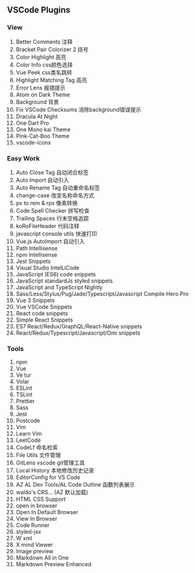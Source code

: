 ## VSCode Plugins

### View
  1. Better Comments 注释
  2. Bracket Pair Colorizer 2 括号
  3. Color Highlight 高亮
  4. Color Info css颜色选择
  5. Vue Peek css类名跳转
  6. Highlight Matching Tag 高亮
  7. Error Lens 报错提示
  8. Atom on Dark Theme
  9. Background 背景
  10. Fix VSCode Checksums 消除background错误提示
  11. Dracula At Night
  12. One Dart Pro
  13. One Mono kai Theme
  14. Pink-Cat-Boo Theme
  15. vscode-icons

### Easy Work
  1. Auto Close Tag 自动闭合标签
  2. Auto Import 自动引入
  3. Auto Rename Tag 自动重命名标签
  4. change-case 改变名称命名方式
  5. px to rem & rpx 像素转换
  6. Code Spell Checker 拼写检查
  7. Trailing Spaces 行末空格追踪
  8. koRoFileHeader 代码注释
  9. javascript console utils 快速打印
  10. Vue.js AutoImport 自动引入
  11. Path Intellisense
  12. npm Intellisense
  13. Jest Snippets
  14. Visual Studio IntelLiCode
  15. JavaScript (ES6) code snippets
  16. JavaScript standardJs styled snippets
  17. JavaScript and TypeScript Nightly
  18. Sass/Less/Stylus/Pug/Jade/Typescript/Javascript Compile Hero Pro
  19. Vue 3 Snippets
  20. Vue VSCode Snippets
  21. React code snippets
  22. Simple React Snippets
  23. ES7 React/Redux/GraphQL/React-Native snippets
  24. React/Redux/Typescript/Javascript/Omi snippets

### Tools
  1. npm
  2. Vue
  3. Ve tur
  4. Volar
  5. ESLint
  6. TSLint
  7. Prettier
  8. Sass
  9. Jest
  10. Postcode
  11. Vim
  12. Learn Vim
  13. LeetCode
  14. CodeLf 命名检索
  15. File Utils 文件管理
  16. GitLens vscode git管理工具
  17. Local History 本地修改历史记录
  18. EditorConfig for VS Code
  19. AZ AL Dev Tools/AL Code Outline 函数列表展示
  20. waldo's CRS... (AZ 默认加载)
  21. HTML CSS Support
  22. open in browser
  23. Open In Default Browser
  24. View In Browser
  25. Code Runner
  26. styled-jsx
  27. W xml
  28. X mind Viewer
  29. Image preview
  30. Markdown All in One
  31. Markdown Preview Enhanced